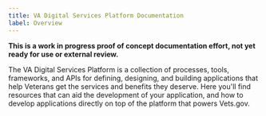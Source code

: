 ```yaml
---
title: VA Digital Services Platform Documentation
label: Overview
---
```


**This is a work in progress proof of concept documentation effort, not yet ready for use or external review.**

The VA Digital Services Platform is a collection of processes, tools, frameworks, and APIs for defining, designing, and building applications that help Veterans get the services and benefits they deserve. Here you'll find resources that can aid the development of your application, and how to develop applications directly on top of the platform that powers Vets.gov.
